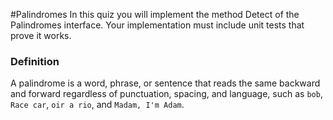 #Palindromes
In this quiz you will implement the method Detect of the Palindromes interface.  Your implementation must include 
unit tests that prove it works.

### Definition
A palindrome is a word, phrase, or sentence that reads the same backward and forward regardless of punctuation, spacing,
and language, such as `bob`, `Race car`, `oir a rio`, and `Madam, I'm Adam`.
